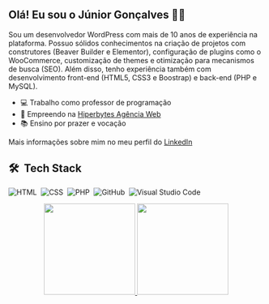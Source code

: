 ## Olá! Eu sou o Júnior Gonçalves 👋🏻

Sou um desenvolvedor WordPress com mais de 10 anos de experiência na plataforma. Possuo sólidos conhecimentos na criação de projetos com construtores (Beaver Builder e Elementor), configuração de plugins como o WooCommerce, customização de themes e otimização para mecanismos de busca (SEO). Além disso, tenho experiência também com desenvolvimento front-end (HTML5, CSS3 e Boostrap) e back-end (PHP e MySQL).

- 💻 Trabalho como professor de programação
- 🚀 Empreendo na [Hiperbytes Agência Web](https://hiperbytes.com.br/)
- 📚 Ensino por prazer e vocação

Mais informações sobre mim no meu perfil do [LinkedIn](https://www.linkedin.com/in/jrgoncalves85/)


## 🛠 &nbsp;Tech Stack

![HTML](https://img.shields.io/badge/-HTML-05122A?style=flat&logo=HTML5)&nbsp;
![CSS](https://img.shields.io/badge/-CSS-05122A?style=flat&logo=CSS3&logoColor=1572B6)&nbsp;
![PHP](https://img.shields.io/badge/-PHP-05122A?style=flat&logo=php)&nbsp;
![GitHub](https://img.shields.io/badge/-GitHub-05122A?style=flat&logo=github)&nbsp;
![Visual Studio Code](https://img.shields.io/badge/-Visual%20Studio%20Code-05122A?style=flat&logo=visual-studio-code&logoColor=007ACC)&nbsp;

<div align="center">
  <a href="https://github.com/jrgoncalves85">
  <img height="180em" src="https://github-readme-stats.vercel.app/api?username=jrgoncalves85&show_icons=true&theme=light&include_all_commits=true&count_private=true"/>
  <img height="180em" src="https://github-readme-stats.vercel.app/api/top-langs/?username=jrgoncalves85&hide=javascript,scss,less&langs_count=6&layout=compact&langs_count=7&theme=light"/>
</div>

<br><br>
